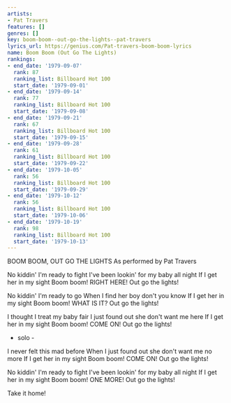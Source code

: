 ```yaml
---
artists:
- Pat Travers
features: []
genres: []
key: boom-boom--out-go-the-lights--pat-travers
lyrics_url: https://genius.com/Pat-travers-boom-boom-lyrics
name: Boom Boom (Out Go The Lights)
rankings:
- end_date: '1979-09-07'
  rank: 87
  ranking_list: Billboard Hot 100
  start_date: '1979-09-01'
- end_date: '1979-09-14'
  rank: 77
  ranking_list: Billboard Hot 100
  start_date: '1979-09-08'
- end_date: '1979-09-21'
  rank: 67
  ranking_list: Billboard Hot 100
  start_date: '1979-09-15'
- end_date: '1979-09-28'
  rank: 61
  ranking_list: Billboard Hot 100
  start_date: '1979-09-22'
- end_date: '1979-10-05'
  rank: 56
  ranking_list: Billboard Hot 100
  start_date: '1979-09-29'
- end_date: '1979-10-12'
  rank: 56
  ranking_list: Billboard Hot 100
  start_date: '1979-10-06'
- end_date: '1979-10-19'
  rank: 98
  ranking_list: Billboard Hot 100
  start_date: '1979-10-13'
---
```

BOOM BOOM, OUT GO THE LIGHTS
As performed by Pat Travers

No kiddin'
I'm ready to fight
I've been lookin' for my baby all night
If I get her in my sight
Boom boom! RIGHT HERE! Out go the lights!

No kiddin'
I'm ready to go
When I find her boy don't you know
If I get her in my sight
Boom boom! WHAT IS IT? Out go the lights!

I thought I treat my baby fair
I just found out she don't want me here
If I get her in my sight
Boom boom! COME ON! Out go the lights!

- solo -

I never felt this mad before
When I just found out she don't want me no more
If I get her in my sight
Boom boom! COME ON! Out go the lights!

No kiddin'
I'm ready to fight
I've been lookin' for my baby all night
If I get her in my sight
Boom boom! ONE MORE! Out go the lights!

Take it home!
